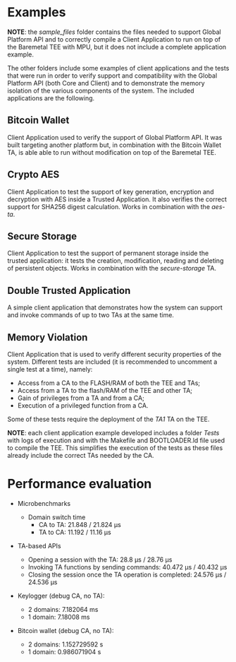 # Examples

**NOTE**: the *sample_files* folder contains the files needed to support Global Platform API and to correctly compile a Client Application to run on top of the Baremetal TEE with MPU, but it does not include a complete application example. 

The other folders include some examples of client applications and the tests that were run in order to verify support and compatibility with the Global Platform API (both Core and Client) and to demonstrate the memory isolation of the various components of the system. The included applications are the following.

## Bitcoin Wallet

Client Application used to verify the support of Global Platform API. It was built targeting another platform but, in combination with the Bitcoin Wallet TA, is able able to run without modification on top of the Baremetal TEE. 

## Crypto AES

Client Application to test the support of key generation, encryption and decryption with AES inside a Trusted Application. It also verifies the correct support for SHA256 digest calculation. Works in combination with the *aes-ta*.

## Secure Storage

Client Application to test the support of permanent storage inside the trusted application: it tests the creation, modification, reading and deleting of persistent objects. Works in combination with the *secure-storage* TA. 

## Double Trusted Application

A simple client application that demonstrates how the system can support and invoke commands of up to two TAs at the same time. 

## Memory Violation

Client Application that is used to verify different security properties of the system. Different tests are included (it is recommended to uncomment a single test at a time), namely:
* Access from a CA to the FLASH/RAM of both the TEE and TAs;
* Access from a TA to the flash/RAM of the TEE and other TA;
* Gain of privileges from a TA and from a CA;
* Execution of a privileged function from a CA.

Some of these tests require the deployment of the *TA1* TA on the TEE. 

**NOTE**: each client application example developed includes a folder *Tests* with logs of execution and with the Makefile and BOOTLOADER.ld file used to compile the TEE. This simplifies the execution of the tests as these files already include the correct TAs needed by the CA. 

# Performance evaluation 

- Microbenchmarks
    - Domain switch time
	    - CA to TA: 21.848 / 21.824 μs
	    - TA to CA: 11.192 / 11.16 μs
- TA-based APIs
    - Opening a session with the TA: 28.8 μs / 28.76 μs
	- Invoking TA functions by sending commands: 40.472 μs / 40.432 μs
	- Closing the session once the TA operation is completed: 24.576 μs / 24.536 μs

- Keylogger (debug CA, no TA): 
    - 2 domains: 7.182064 ms
    - 1 domain: 7.18008 ms

- Bitcoin wallet (debug CA, no TA): 
    - 2 domains: 1.152729592 s
    - 1 domain:  0.986071904 s





